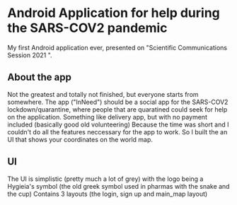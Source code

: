 # Android Application for help during the SARS-COV2 pandemic
My first Android application ever, presented on "Scientific Communications Session 2021 ".

## About the app
   Not the greatest and totally not finished, but everyone starts from somewhere.
   The app ("InNeed") should be a social app for the SARS-COV2 lockdown/quarantine, where people that are quaratined could seek for help on the application.
   Something like delivery app, but with no payment included (basically good old volunteering)
   Because the time was short and I couldn't do all the features neccessary for the app to work. So I built the an UI that shows your coordinates on the world map.
     
## UI
   The UI is simplistic (pretty much a lot of grey) with the logo being a Hygieia's symbol (the old greek symbol used in pharmas with the snake and the cup)
   Contains 3 layouts (the login, sign up and main_map layout)
   
